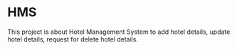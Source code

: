 # HMS
This project is about Hotel Management System to add hotel details, update hotel details, request for delete hotel details.
